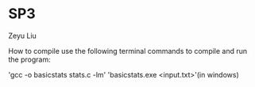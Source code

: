 # SP3
Zeyu Liu


How to compile
use the following terminal commands to compile and run the program:

'gcc -o basicstats stats.c -lm'
'basicstats.exe <input.txt>'(in windows)
